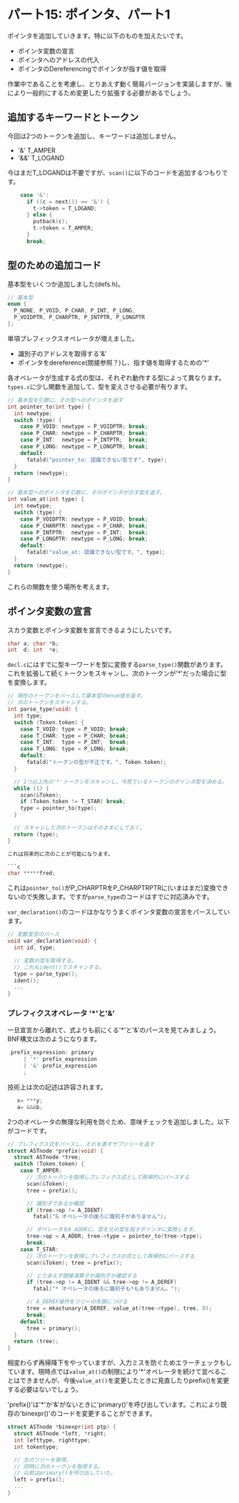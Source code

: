 # パート15: ポインタ、パート1

ポインタを追加していきます。特に以下のものを加えたいです。

- ポインタ変数の宣言
- ポインタへのアドレスの代入
- ポインタのDereferencingでポインタが指す値を取得

作業中であることを考慮し、とりあえず動く簡易バージョンを実装しますが、後により一般的にするため変更したり拡張する必要があるでしょう。

## 追加するキーワードとトークン

今回は2つのトークンを追加し、キーワードは追加しません。

- '&' T_AMPER
- '&&' T_LOGAND

今はまだT_LOGANDは不要ですが、`scan()`に以下のコードを追加するつもりです。

```c
    case '&':
      if ((c = next()) == '&') {
        t->token = T_LOGAND;
      } else {
        putback(c);
        t->token = T_AMPER;
      }
      break;
```

## 型のための追加コード

基本型をいくつか追加しました(defs.h)。

```c
// 基本型
enum {
  P_NONE, P_VOID, P_CHAR, P_INT, P_LONG,
  P_VOIDPTR, P_CHARPTR, P_INTPTR, P_LONGPTR
};
```

単項プレフィックスオペレータが増えました。

- 識別子のアドレスを取得する'&'
- ポインタをdereference(間接参照？)し、指す値を取得するための'*'

各オペレータが生成する式の型は、それぞれ動作する型によって異なります。`types.c`に少し関数を追加して、型を変えさせる必要が有ります。

```c
// 基本型を引数に、その型へのポインタを返す
int pointer_to(int type) {
  int newtype;
  switch (type) {
    case P_VOID: newtype = P_VOIDPTR; break;
    case P_CHAR: newtype = P_CHARPTR; break;
    case P_INT:  newtype = P_INTPTR;  break;
    case P_LONG: newtype = P_LONGPTR; break;
    default:
      fatald("pointer_to: 認識できない型です", type);
  }
  return (newtype);
}

// 基本型へのポインタを引数に、そのポインタが示す型を返す。
int value_at(int type) {
  int newtype;
  switch (type) {
    case P_VOIDPTR: newtype = P_VOID; break;
    case P_CHARPTR: newtype = P_CHAR; break;
    case P_INTPTR:  newtype = P_INT;  break;
    case P_LONGPTR: newtype = P_LONG; break;
    default:
      fatald("value_at: 認識できない型です。", type);
  }
  return (newtype);
}
```

これらの関数を使う場所を考えます。

## ポインタ変数の宣言

スカラ変数とポインタ変数を宣言できるようにしたいです。

```c
char a; char *b;
int  d; int  *e;
```

`decl.c`にはすでに型キーワードを型に変換する`parse_type()`関数があります。これを拡張して続くトークンをスキャンし、次のトークンが'*'だった場合に型を変換します。

```c
// 現在のトークンをパースして基本型のenum値を返す。
// 次のトークンをスキャンする。
int parse_type(void) {
  int type;
  switch (Token.token) {
    case T_VOID: type = P_VOID; break;
    case T_CHAR: type = P_CHAR; break;
    case T_INT:  type = P_INT;  break;
    case T_LONG: type = P_LONG; break;
    default:
      fatald("トークンの型が不正です。", Token.token);
  }

  // 1つ以上先の'*'トークンをスキャンし、今見ているトークンのポインタ型を決める。
  while (1) {
    scan(&Token);
    if (Token.token != T_STAR) break;
    type = pointer_to(type);
  }

  // スキャンした次のトークンはそのままにしておく。
  return (type);
}

これは将来的に次のことが可能になります。

```c
char *****fred;
```

これは`pointer_to()`がP_CHARPTRをP_CHARPTRPTRに(いまはまだ)変換できないので失敗します。ですが`parse_type`のコードはすでに対応済みです。

`var_declaration()`のコードはかなりうまくポインタ変数の宣言をパースしています。

```c
// 変数宣言のパース
void var_declaration(void) {
  int id, type;

  // 変数の型を取得する。
  // これもident()でスキャンする。
  type = parse_type();
  ident();
  ...
}
```

### プレフィクスオペレータ '*'と'&'

一旦宣言から離れて、式よりも前にくる'*'と'&'のパースを見てみましょう。BNF構文は次のようになります。

```c
 prefix_expression: primary
     | '*' prefix_expression
     | '&' prefix_expression
     ;
```

技術上は次の記述は許容されます。

```c
   x= ***y;
   a= &&&b;
```

2つのオペレータの無理な利用を防ぐため、意味チェックを追加しました。以下がコードです。

```c
// プレフィクス式をパースし、それを表すサブツリーを返す
struct ASTnode *prefix(void) {
  struct ASTnode *tree;
  switch (Token.token) {
    case T_AMPER:
      // 次のトークンを取得しプレフィクス式として再帰的にパースする
      scan(&Token);
      tree = prefix();

      // 識別子であるか確認
      if (tree->op != A_IDENT)
        fatal("& オペレータの後ろに識別子がありません");

      // オペレータをA_ADDRに、型を元の型を指すポインタに変換します。
      tree->op = A_ADDR; tree->type = pointer_to(tree->type);
      break;
    case T_STAR:
      // 次のトークンを取得しプレフィクスの式として再帰的にパースする
      scan(&Token); tree = prefix();

      // とりあえず間接演算子か識別子か確認する
      if (tree->op != A_IDENT && tree->op != A_DEREF)
        fatal("* オペレータの後ろに識別子も*もありません。");

      // A_DEREF操作をツリーの先頭につける
      tree = mkastunary(A_DEREF, value_at(tree->type), tree, 0);
      break;
    default:
      tree = primary();
  }
  return (tree);
}
```

相変わらず再帰降下をやっていますが、入力ミスを防ぐためエラーチェックもしています。現時点では`value_at()`の制限により'*'オペレータを続けて並べることはできませんが、今後`value_at()`を変更したときに見直したりprefix()を変更する必要はないでしょう。

'prefix()'は'*'か'&'がないときに'primary()'を呼び出しています。これにより既存の'binexpr()'のコードを変更することができます。

```c
struct ASTnode *binexpr(int ptp) {
  struct ASTnode *left, *right;
  int lefttype, righttype;
  int tokentype;

  // 左のツリーを取得。
  // 同時に次のトークンを取得する。
  // 以前はprimary()を呼び出していた。
  left = prefix();
  ...
}
```
